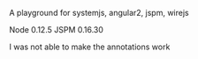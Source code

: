 A playground for systemjs, angular2, jspm, wirejs

Node 0.12.5
JSPM 0.16.30

I was not able to make the annotations work
